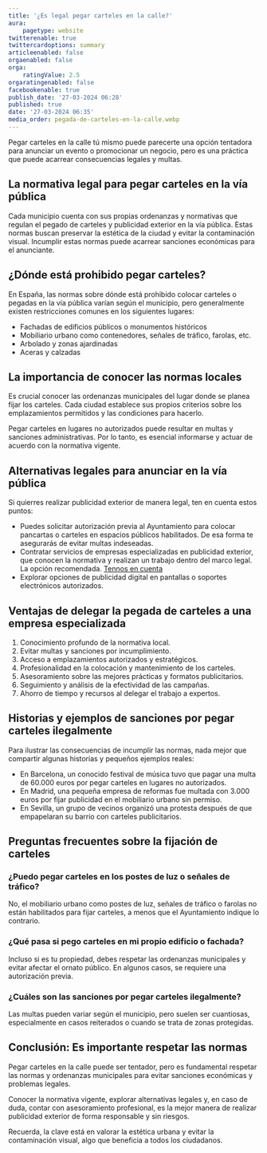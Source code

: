 ```yaml
---
title: '¿Es legal pegar carteles en la calle?'
aura:
    pagetype: website
twitterenable: true
twittercardoptions: summary
articleenabled: false
orgaenabled: false
orga:
    ratingValue: 2.5
orgaratingenabled: false
facebookenable: true
publish_date: '27-03-2024 06:28'
published: true
date: '27-03-2024 06:35'
media_order: pegada-de-carteles-en-la-calle.webp
---
```


Pegar carteles en la calle tú mismo puede parecerte una opción tentadora para anunciar un evento o promocionar un negocio, pero es una práctica que puede acarrear consecuencias legales y multas.

## La normativa legal para pegar carteles en la vía pública

Cada municipio cuenta con sus propias ordenanzas y normativas que regulan el pegado de carteles y publicidad exterior en la vía pública. Estas normas buscan preservar la estética de la ciudad y evitar la contaminación visual. Incumplir estas normas puede acarrear sanciones económicas para el anunciante.

## ¿Dónde está prohibido pegar carteles?

En España, las normas sobre dónde está prohibido colocar carteles o pegadas en la vía pública varían según el municipio, pero generalmente existen restricciones comunes en los siguientes lugares:

- Fachadas de edificios públicos o monumentos históricos
- Mobiliario urbano como contenedores, señales de tráfico, farolas, etc.
- Arbolado y zonas ajardinadas
- Aceras y calzadas

## La importancia de conocer las normas locales

Es crucial conocer las ordenanzas municipales del lugar donde se planea fijar los carteles. Cada ciudad establece sus propios criterios sobre los emplazamientos permitidos y las condiciones para hacerlo.

Pegar carteles en lugares no autorizados puede resultar en multas y sanciones administrativas. Por lo tanto, es esencial informarse y actuar de acuerdo con la normativa vigente.

## Alternativas legales para anunciar en la vía pública

Si quierres realizar publicidad exterior de manera legal, ten en cuenta estos puntos:

- Puedes solicitar autorización previa al Ayuntamiento para colocar pancartas o carteles en espacios públicos habilitados. De esa forma te asegurarás de evitar multas indeseadas.
- Contratar servicios de empresas especializadas en publicidad exterior, que conocen la normativa y realizan un trabajo dentro del marco legal. La opción recomendada. [Tennos en cuenta](/)
- Explorar opciones de publicidad digital en pantallas o soportes electrónicos autorizados.

## Ventajas de delegar la pegada de carteles a una empresa especializada

1. Conocimiento profundo de la normativa local.
2. Evitar multas y sanciones por incumplimiento.
3. Acceso a emplazamientos autorizados y estratégicos.
4. Profesionalidad en la colocación y mantenimiento de los carteles.
5. Asesoramiento sobre las mejores prácticas y formatos publicitarios.
6. Seguimiento y análisis de la efectividad de las campañas.
7. Ahorro de tiempo y recursos al delegar el trabajo a expertos.

## Historias y ejemplos de sanciones por pegar carteles ilegalmente

Para ilustrar las consecuencias de incumplir las normas, nada mejor que compartir algunas historias y pequeños ejemplos reales:

- En Barcelona, un conocido festival de música tuvo que pagar una multa de 60.000 euros por pegar carteles en lugares no autorizados.
- En Madrid, una pequeña empresa de reformas fue multada con 3.000 euros por fijar publicidad en el mobiliario urbano sin permiso.
- En Sevilla, un grupo de vecinos organizó una protesta después de que empapelaran su barrio con carteles publicitarios.

## Preguntas frecuentes sobre la fijación de carteles

### ¿Puedo pegar carteles en los postes de luz o señales de tráfico?

No, el mobiliario urbano como postes de luz, señales de tráfico o farolas no están habilitados para fijar carteles, a menos que el Ayuntamiento indique lo contrario.

### ¿Qué pasa si pego carteles en mi propio edificio o fachada?

Incluso si es tu propiedad, debes respetar las ordenanzas municipales y evitar afectar el ornato público. En algunos casos, se requiere una autorización previa.

### ¿Cuáles son las sanciones por pegar carteles ilegalmente?

Las multas pueden variar según el municipio, pero suelen ser cuantiosas, especialmente en casos reiterados o cuando se trata de zonas protegidas.

## Conclusión: Es importante respetar las normas

Pegar carteles en la calle puede ser tentador, pero es fundamental respetar las normas y ordenanzas municipales para evitar sanciones económicas y problemas legales.

Conocer la normativa vigente, explorar alternativas legales y, en caso de duda, contar con asesoramiento profesional, es la mejor manera de realizar publicidad exterior de forma responsable y sin riesgos.

Recuerda, la clave está en valorar la estética urbana y evitar la contaminación visual, algo que beneficia a todos los ciudadanos.